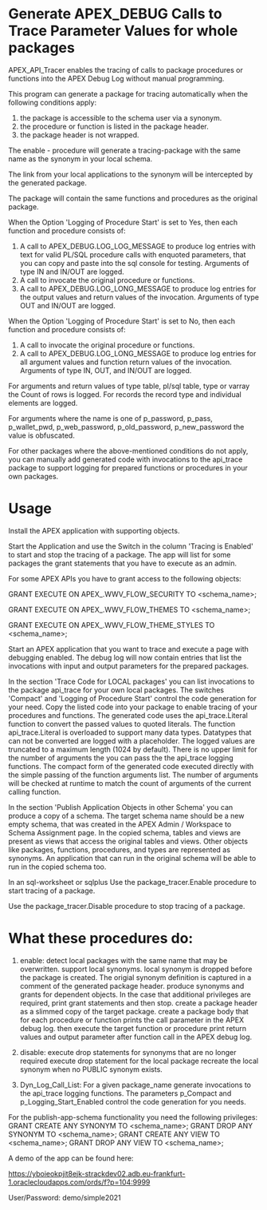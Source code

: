 # Generate APEX_DEBUG Calls to Trace Parameter Values for whole packages

APEX_API_Tracer enables the tracing of calls to package procedures or functions into the APEX Debug Log without manual programming.

This program can generate a package for tracing automatically when the following conditions apply:

  1. the package is accessible to the schema user via a synonym.
  2. the procedure or function is listed in the package header.
  3. the package header is not wrapped.

The enable - procedure will generate a tracing-package with the same name as the synonym in your local schema.

The link from your local applications to the synonym will be intercepted by the generated package.

The package will contain the same functions and procedures as the original package.

When the Option 'Logging of Procedure Start' is set to Yes, then each function and procedure consists of:  

 1. A call to APEX_DEBUG.LOG_LOG_MESSAGE to produce log entries with text for valid PL/SQL procedure calls with enquoted parameters, that you can copy and paste into the sql console for testing. Arguments of type IN and IN/OUT are logged.
 2. A call to invocate the original procedure or functions.
 3. A call to APEX_DEBUG.LOG_LONG_MESSAGE to produce log entries for the output values and return values of the invocation. Arguments of type OUT and IN/OUT are logged.

When the Option 'Logging of Procedure Start' is set to No, then each function and procedure consists of:  

1. A call to invocate the original procedure or functions. 
2. A call to APEX_DEBUG.LOG_LONG_MESSAGE to produce log entries for all argument values and function return values of the invocation. Arguments of type IN, OUT, and IN/OUT are logged.

For arguments and return values of type table, pl/sql table, type or varray the Count of rows is logged. For records the record type and individual elements are logged.

For arguments where the name is one of p_password, p_pass, p_wallet_pwd, p_web_password, p_old_password, p_new_password the value is obfuscated. 

For other packages where the above-mentioned conditions do not apply, you can manually add generated code with invocations to the api_trace package to support logging for prepared functions or procedures in your own packages.

# Usage

Install the APEX application with supporting objects.

Start the Application and use the Switch in the column 'Tracing is Enabled' to start and stop the tracing of a package. 
The app will list for some packages the grant statements that you have to execute as an admin. 

For some APEX APIs you have to grant access to the following objects:

GRANT EXECUTE ON APEX_<version>.WWV_FLOW_SECURITY TO <schema_name>;

GRANT EXECUTE ON APEX_<version>.WWV_FLOW_THEMES TO <schema_name>;

GRANT EXECUTE ON APEX_<version>.WWV_FLOW_THEME_STYLES TO <schema_name>;

Start an APEX application that you want to trace and execute a page with debugging enabled. 
The debug log will now contain entries that list the invocations with input and output parameters for the prepared packages.

In the section 'Trace Code for LOCAL packages' 
  you can list invocations to the package api_trace for your own local packages.
  The switches 'Compact' and 'Logging of Procedure Start' control the code generation for your need.
  Copy the listed code into your package to enable tracing of your procedures and functions.
  The generated code uses the api_trace.Literal function to convert the passed values to quoted literals.
  The function api_trace.Literal is overloaded to support many data types. Datatypes that can not be converted are logged with a <datatype x> placeholder. The logged values are truncated to a maximum length (1024 by default).
  There is no upper limit for the number of arguments the you can pass the the api_trace logging functions.
  The compact form of the generated code executed directly with the simple passing of the function arguments list.
  The number of arguments will be checked at runtime to match the count of arguments of the current calling function.
  
In the section 'Publish Application Objects in other Schema' 
  you can produce a copy of a schema.
  The target schema name should be a new empty schema, that was created in the APEX Admin / Workspace to Schema Assignment page.
  In the copied schema, tables and views are present as views that access the original tables and views.
  Other objects like packages, functions, procedures, and types are represented as synonyms.
  An application that can run in the original schema will be able to run in the copied schema too.
  
In an sql-worksheet or sqlplus
Use the package_tracer.Enable procedure to start tracing of a package.

Use the package_tracer.Disable procedure to stop tracing of a package.

# What these procedures do:
1. enable: 
    detect local packages with the same name that may be overwritten.
    support local synonyms. 
        local synonym is dropped before the package is created.
        The origial synonym definition is captured in a comment of the generated package header.
    produce synonyms and grants for dependent objects.
    In the case that additional privileges are required, print grant statements and then stop.
    create a package header as a slimmed copy of the target package.
    create a package body that for each procedure or function
        prints the call parameter in the APEX debug log.
        then execute the target function or procedure 
        print return values and output parameter after function call in the APEX debug log.

3. disable: 
    execute drop statements for synonyms that are no longer required 
    execute drop statement for the local package 
    recreate the local synonym when no PUBLIC synonym exists.

3. Dyn_Log_Call_List:
    For a given package_name generate invocations to the api_trace logging functions. 
    The parameters p_Compact and p_Logging_Start_Enabled control the code generation for you needs.
  
For the publish-app-schema functionality you need the following privileges:
GRANT CREATE ANY SYNONYM TO <schema_name>;
GRANT DROP ANY SYNONYM TO <schema_name>;
GRANT CREATE ANY VIEW TO <schema_name>;
GRANT DROP ANY VIEW TO <schema_name>;

A demo of the app can be found here:

https://yboieokpjit8ejk-strackdev02.adb.eu-frankfurt-1.oraclecloudapps.com/ords/f?p=104:9999

User/Password: demo/simple2021

